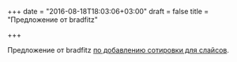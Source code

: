 +++
date = "2016-08-18T18:03:06+03:00"
draft = false
title = "Предложение от bradfitz"

+++

<p>Предложение от&nbsp;bradfitz <a href="https://github.com/golang/go/issues/16721">по добавлению сотировки для слайсов</a>.</p>

